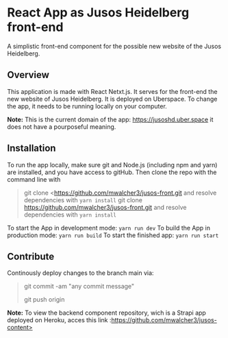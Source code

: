 # React App as Jusos Heidelberg front-end
A simplistic front-end component for the possible new website of the Jusos Heidelberg.

## Overview

This application is made with React Netxt.js. It serves for the front-end the new website of Jusos Heidelberg. It is deployed on Uberspace. To change the app, it needs to be running locally on your computer.

**Note:** This is the current domain of the app: https://jusoshd.uber.space it does not have a pourposeful meaning. 

## Installation 

To run the app locally, make sure git and Node.js (including npm and yarn) are installed, and you have access to gitHub. Then clone the repo with the command line with

>git clone <https://github.com/mwalcher3/jusos-front.git
and resolve dependencies with ```yarn install```
>git clone https://github.com/mwalcher3/jusos-front.git
and resolve dependencies with ```yarn install```


To start the App in development mode: ```yarn run dev``` To build the App in production mode: ```yarn run build``` To start the finished app: ```yarn run start```

## Contribute

Continously deploy changes to the branch main via:

>git commit -am "any commit message"
>
>git push origin 


**Note:** To view the backend component repository, wich is a Strapi app deployed on Heroku, acces this link :https://github.com/mwalcher3/jusos-content>
